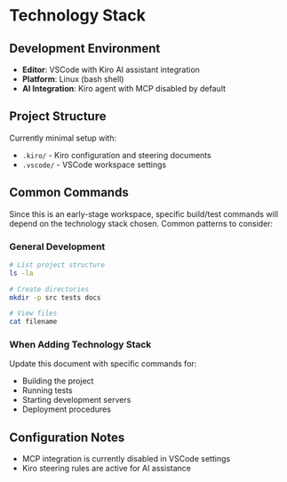# Technology Stack

## Development Environment
- **Editor**: VSCode with Kiro AI assistant integration
- **Platform**: Linux (bash shell)
- **AI Integration**: Kiro agent with MCP disabled by default

## Project Structure
Currently minimal setup with:
- `.kiro/` - Kiro configuration and steering documents
- `.vscode/` - VSCode workspace settings

## Common Commands
Since this is an early-stage workspace, specific build/test commands will depend on the technology stack chosen. Common patterns to consider:

### General Development
```bash
# List project structure
ls -la

# Create directories
mkdir -p src tests docs

# View files
cat filename
```

### When Adding Technology Stack
Update this document with specific commands for:
- Building the project
- Running tests
- Starting development servers
- Deployment procedures

## Configuration Notes
- MCP integration is currently disabled in VSCode settings
- Kiro steering rules are active for AI assistance